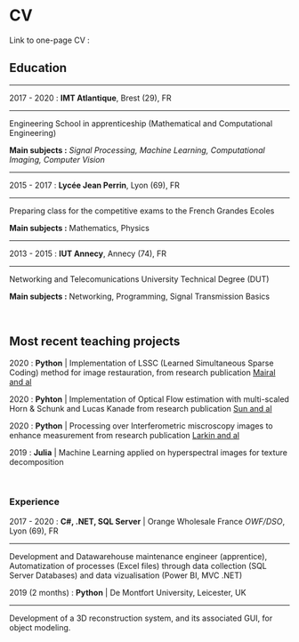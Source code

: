 # CV

Link to one-page CV : 

## Education

---
2017 - 2020 : **IMT Atlantique**, Brest (29), FR 

---
Engineering School in apprenticeship (Mathematical and Computational Engineering) 

**Main subjects :** *Signal Processing, Machine Learning, Computational Imaging, Computer Vision*

---
2015 - 2017 : **Lycée Jean Perrin**, Lyon (69), FR 

---
Preparing class for the competitive exams to the French Grandes Ecoles 

**Main subjects :** Mathematics, Physics

---
2013 - 2015 : **IUT Annecy**, Annecy (74), FR 

---
Networking and Telecomunications University Technical Degree (DUT) 

**Main subjects :** Networking, Programming, Signal Transmission Basics

<br/>

## Most recent teaching projects

2020 : **Python** | Implementation of LSSC (Learned Simultaneous Sparse Coding) method for image restauration, from research publication [Mairal and al](https://www.di.ens.fr/~fbach/iccv09_mairal.pdf)

2020 : **Pyhton** | Implementation of Optical Flow estimation with multi-scaled Horn & Schunk and Lucas Kanade from research publication [Sun and al](https://cs.brown.edu/people/dqsun/pubs/cvpr_2010_flow.pdf)

2020 : **Python** | Processing over Interferometric miscroscopy images to enhance measurement from research publication [Larkin and al](https://www.osapublishing.org/josaa/abstract.cfm?uri=josaa-13-4-832)

2019 : **Julia** | Machine Learning applied on hyperspectral images for texture decomposition

<br/>

### Experience

2017 - 2020 : **C#, .NET, SQL Server** | Orange Wholesale France *OWF/DSO*, Lyon (69), FR

---
Development and Datawarehouse maintenance engineer (apprentice), Automatization of processes (Excel files) through data collection (SQL Server Databases) and data vizualisation (Power BI, MVC .NET)

2019 (2 months) : **Python** | De Montfort University, Leicester, UK

---
Development of a 3D reconstruction system, and its associated GUI, for object modeling.